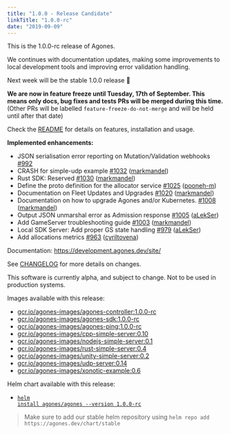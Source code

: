 ```yaml
---
title: "1.0.0 - Release Candidate"
linkTitle: "1.0.0-rc"
date: "2019-09-09"
---
```


This is the 1.0.0-rc release of Agones.

We continues with documentation updates, making some improvements to local development tools and
improving error validation handling.

Next week will be the stable 1.0.0 release 🎉

**We are now in feature freeze until Tuesday, 17th of September. This means only docs, bug fixes and tests PRs will be merged during this time.**  
(Other PRs will be labelled `feature-freeze-do-not-merge` and will be held until after that date)

Check the <a href="https://github.com/googleforgames/agones/tree/release-1.0.0-rc" >README</a> for details on features, installation and usage.

**Implemented enhancements:**

- JSON serialisation error reporting on Mutation/Validation webhooks [\#992](https://github.com/googleforgames/agones/issues/992)
- CRASH for simple-udp example [\#1032](https://github.com/googleforgames/agones/pull/1032) ([markmandel](https://github.com/markmandel))
- Rust SDK: Reserved [\#1030](https://github.com/googleforgames/agones/pull/1030) ([markmandel](https://github.com/markmandel))
- Define the proto definition for the allocator service [\#1025](https://github.com/googleforgames/agones/pull/1025) ([pooneh-m](https://github.com/pooneh-m))
- Documentation on Fleet Updates and Upgrades [\#1020](https://github.com/googleforgames/agones/pull/1020) ([markmandel](https://github.com/markmandel))
- Documentation on how to upgrade Agones and/or Kubernetes. [\#1008](https://github.com/googleforgames/agones/pull/1008) ([markmandel](https://github.com/markmandel))
- Output JSON unmarshal error as Admission response [\#1005](https://github.com/googleforgames/agones/pull/1005) ([aLekSer](https://github.com/aLekSer))
- Add GameServer troubleshooting guide [\#1003](https://github.com/googleforgames/agones/pull/1003) ([markmandel](https://github.com/markmandel))
- Local SDK Server: Add proper GS state handling [\#979](https://github.com/googleforgames/agones/pull/979) ([aLekSer](https://github.com/aLekSer))
- Add allocations metrics [\#963](https://github.com/googleforgames/agones/pull/963) ([cyriltovena](https://github.com/cyriltovena))

Documentation: https://development.agones.dev/site/

See <a href="https://github.com/googleforgames/agones/blob/release-1.0.0-rc/CHANGELOG.md" >CHANGELOG</a> for more details on changes.

This software is currently alpha, and subject to change. Not to be used in production systems.

Images available with this release:

- [gcr.io/agones-images/agones-controller:1.0.0-rc](https://gcr.io/agones-images/agones-controller:1.0.0-rc)
- [gcr.io/agones-images/agones-sdk:1.0.0-rc](https://gcr.io/agones-images/agones-sdk:1.0.0-rc)
- [gcr.io/agones-images/agones-ping:1.0.0-rc](https://gcr.io/agones-images/agones-ping:1.0.0-rc)
- [gcr.io/agones-images/cpp-simple-server:0.10](https://gcr.io/agones-images/cpp-simple-server:0.10)
- [gcr.io/agones-images/nodejs-simple-server:0.1](https://gcr.io/agones-images/nodejs-simple-server:0.1)
- [gcr.io/agones-images/rust-simple-server:0.4](https://gcr.io/agones-images/rust-simple-server:0.4)
- [gcr.io/agones-images/unity-simple-server:0.2](https://gcr.io/agones-images/unity-simple-server:0.2)
- [gcr.io/agones-images/udp-server:0.14](https://gcr.io/agones-images/udp-server:0.14)
- [gcr.io/agones-images/xonotic-example:0.6](https://gcr.io/agones-images/xonotic-example:0.6)

Helm chart available with this release:

- <a href="https://agones.dev/chart/stable/agones-1.0.0-rc.tgz" ><code>helm install agones/agones --version 1.0.0-rc</code></a>

> Make sure to add our stable helm repository using `helm repo add https://agones.dev/chart/stable`